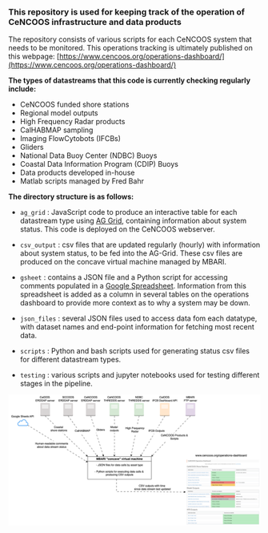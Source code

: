 ### This repository is used for keeping track of the operation of CeNCOOS infrastructure and data products 
The repository consists of various scripts for each CeNCOOS system that needs to be monitored. This operations tracking is ultimately published on this webpage: [https://www.cencoos.org/operations-dashboard/](https://www.cencoos.org/operations-dashboard/) 

**The types of datastreams that this code is currently checking regularly include:**
- CeNCOOS funded shore stations
- Regional model outputs
- High Frequency Radar products
- CalHABMAP sampling
- Imaging FlowCytobots (IFCBs)
- Gliders
- National Data Buoy Center (NDBC) Buoys
- Coastal Data Information Program (CDIP) Buoys
- Data products developed in-house
- Matlab scripts managed by Fred Bahr

**The directory structure is as follows:**
- `ag_grid` : JavaScript code to produce an interactive table for each datastream type using [AG Grid](https://www.ag-grid.com/), containing information about system status. This code is deployed on the CeNCOOS webserver.

- `csv_output` : csv files that are updated regularly (hourly) with information about system status, to be fed into the AG-Grid. These csv files are produced on the concave virtual machine managed by MBARI.

- `gsheet` : contains a JSON file and a Python script for accessing comments populated in a [Google Spreadsheet](https://docs.google.com/spreadsheets/d/1-HcKNYpRJmm41R9zXwUGOvWBo917Kh_1t_FLRAH9UlQ/edit?gid=0#gid=0). Information from this spreadsheet is added as a column in several tables on the operations dashboard to provide more context as to why a system may be down.

- `json_files` : several JSON files used to access data fom each datatype, with dataset names and end-point information for fetching most recent data. 

- `scripts` : Python and bash scripts used for generating status csv files for different datastream types. 

- `testing` : various scripts and jupyter notebooks used for testing different stages in the pipeline.

![Workflow Diagram](https://github.com/CeNCOOS/CeNCOOS_Operations_Tracking/blob/main/operations-dashboard.drawio.png?raw=true)
